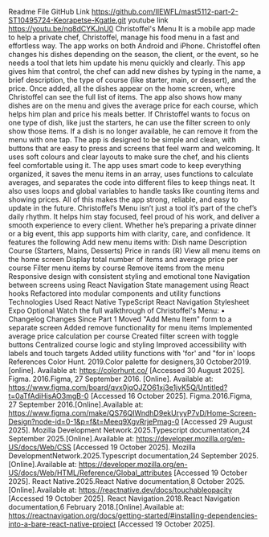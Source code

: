 Readme File 
GitHub Link https://github.com/IIEWFL/mast5112-part-2-ST10495724-Keorapetse-Kgatle.git
youtube link https://youtu.be/nq8dCYKJnU0
Christoffel's Menu
It is a mobile app made to help a private chef, Christoffel, manage his food menu in a fast and effortless way. The app works on both Android and iPhone. Christoffel often changes his dishes depending on the season, the client, or the event, so he needs a tool that lets him update his menu quickly and clearly. This app gives him that control, the chef can add new dishes by typing in the name, a brief description, the type of course (like starter, main, or dessert), and the price. Once added, all the dishes appear on the home screen, where Christoffel can see the full list of items. The app also shows how many dishes are on the menu and gives the average price for each course, which helps him plan and price his meals better.
If Christoffel wants to focus on one type of dish, like just the starters, he can use the filter screen to only show those items. If a dish is no longer available, he can remove it from the menu with one tap. The app is designed to be simple and clean, with buttons that are easy to press and screens that feel warm and welcoming. It uses soft colours and clear layouts to make sure the chef, and his clients feel comfortable using it. The app uses smart code to keep everything organized, it saves the menu items in an array, uses functions to calculate averages, and separates the code into different files to keep things neat. It also uses loops and global variables to handle tasks like counting items and showing prices. All of this makes the app strong, reliable, and easy to update in the future.
Christoffel’s Menu isn’t just a tool it’s part of the chef’s daily rhythm. It helps him stay focused, feel proud of his work, and deliver a smooth experience to every client. Whether he’s preparing a private dinner or a big event, this app supports him with clarity, care, and confidence. It features the following 
 Add new menu items with:
 Dish name
 Description
 Course (Starters, Mains, Desserts)
 Price in rands (R)
 View all menu items on the home screen
 Display total number of items and average price per course
 Filter menu items by course
 Remove items from the menu
 Responsive design with consistent styling and emotional tone
 Navigation between screens using React Navigation
 State management using React hooks
 Refactored into modular components and utility functions
 Technologies Used
 React Native
 TypeScript
 React Navigation
 Stylesheet
 Expo Optional
Watch the full walkthrough of Christoffel's Menu:
• Changelog
 Changes Since Part 1
	Moved
"Add Menu Item" form to a separate screen
Added remove functionality for menu items
Implemented average price calculation per course
Created filter screen with toggle buttons
Centralized course logic and styling
 Improved accessibility with labels and touch targets
Added utility functions with 'for' and "for in' loops
References
Color Hunt. 2019.Color palette for designers,30 October2019. [online]. Available at:
https://colorhunt.co/
[Accessed 30 August 2025].
Figma. 2016.Figma, 27 September 2016. [Online]. Available at: https://www.figma.com/board/qvx0jqOJZO61xj3e1jvK5Q/Untitled?t=0aTfAdiHisAO3mgB-0
[Accessed 16 October 2025].
Figma.2016.Figma, 27 September 2016.[Online].Available at: https://www.figma.com/make/QS76QIWndhD9ekUryyP7vD/Home-Screen-Design?node-id=0-1&p=f&t=Meeq9XgvRrjePmag-0
[Accessed 29 August 2025].
Mozilla Development Network.2025.Typescript documentation,24 September 2025.[Online].Available at: https://developer.mozilla.org/en-US/docs/Web/CSS
[Accessed 19 October 2025].
Mozilla DevelopmentNetwork.2025.Typescript documentation,24 September 2025.[Online].Available at: https://developer.mozilla.org/en-US/docs/Web/HTML/Reference/Global_attributes
[Accessed 19 October 2025].
React Native.2025.React Native documentation,8 October 2025.[Online].Available at: https://reactnative.dev/docs/touchableopacity
[Accessed 19 October 2025].
React Navigation.2018.React Navigation documentation,6 February 2018.[Online].Available at: https://reactnavigation.org/docs/getting-started/#installing-dependencies-into-a-bare-react-native-project
[Accessed 19 October 2025].
